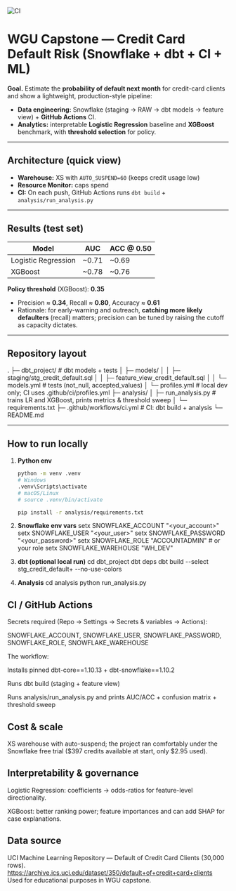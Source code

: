 ![CI](https://github.com/github-christan/wgu-capstone-credit-default/actions/workflows/ci.yml/badge.svg)

# WGU Capstone — Credit Card Default Risk (Snowflake + dbt + CI + ML)

**Goal.** Estimate the **probability of default next month** for credit-card clients and show a lightweight, production-style pipeline:
- **Data engineering:** Snowflake (staging → RAW → dbt models → feature view) + **GitHub Actions** CI.
- **Analytics:** interpretable **Logistic Regression** baseline and **XGBoost** benchmark, with **threshold selection** for policy.

---

## Architecture (quick view)


- **Warehouse:** XS with `AUTO_SUSPEND=60` (keeps credit usage low)  
- **Resource Monitor:** caps spend  
- **CI:** On each push, GitHub Actions runs `dbt build` + `analysis/run_analysis.py`

---

## Results (test set)

| Model                | AUC  | ACC @ 0.50 |
|---------------------|------|------------|
| Logistic Regression | ~0.71| ~0.69      |
| XGBoost             | ~0.78| ~0.76      |

**Policy threshold** (XGBoost): **0.35**  
- Precision ≈ **0.34**, Recall ≈ **0.80**, Accuracy ≈ **0.61**  
- Rationale: for early-warning and outreach, **catching more likely defaulters** (recall) matters; precision can be tuned by raising the cutoff as capacity dictates.

---

## Repository layout
.
├─ dbt_project/ # dbt models + tests
│ ├─ models/
│ │ ├─ staging/stg_credit_default.sql
│ │ ├─ feature_view_credit_default.sql
│ │ └─ models.yml # tests (not_null, accepted_values)
│ └─ profiles.yml # local dev only; CI uses .github/ci/profiles.yml
├─ analysis/
│ ├─ run_analysis.py # trains LR and XGBoost, prints metrics & threshold sweep
│ └─ requirements.txt
├─ .github/workflows/ci.yml # CI: dbt build + analysis
└─ README.md


---

## How to run locally

1. **Python env**
   ```bash
   python -m venv .venv
   # Windows
   .venv\Scripts\activate
   # macOS/Linux
   # source .venv/bin/activate

   pip install -r analysis/requirements.txt

2. **Snowflake env vars**
setx SNOWFLAKE_ACCOUNT   "<your_account>"
setx SNOWFLAKE_USER      "<your_user>"
setx SNOWFLAKE_PASSWORD  "<your_password>"
setx SNOWFLAKE_ROLE      "ACCOUNTADMIN"   # or your role
setx SNOWFLAKE_WAREHOUSE "WH_DEV"

3. **dbt (optional local run)**
cd dbt_project
dbt deps
dbt build --select stg_credit_default+ --no-use-colors

4. **Analysis**
cd analysis
python run_analysis.py

## CI / GitHub Actions

Secrets required (Repo → Settings → Secrets & variables → Actions):

SNOWFLAKE_ACCOUNT, SNOWFLAKE_USER, SNOWFLAKE_PASSWORD, SNOWFLAKE_ROLE, SNOWFLAKE_WAREHOUSE

The workflow:

Installs pinned dbt-core==1.10.13 + dbt-snowflake==1.10.2

Runs dbt build (staging + feature view)

Runs analysis/run_analysis.py and prints AUC/ACC + confusion matrix + threshold sweep

## Cost & scale

XS warehouse with auto-suspend; the project ran comfortably under the Snowflake free trial ($397 credits available at start, only $2.95 used).

## Interpretability & governance

Logistic Regression: coefficients → odds-ratios for feature-level directionality.

XGBoost: better ranking power; feature importances and can add SHAP for case explanations.

## Data source

UCI Machine Learning Repository — Default of Credit Card Clients (30,000 rows).
https://archive.ics.uci.edu/dataset/350/default+of+credit+card+clients
Used for educational purposes in WGU capstone.
